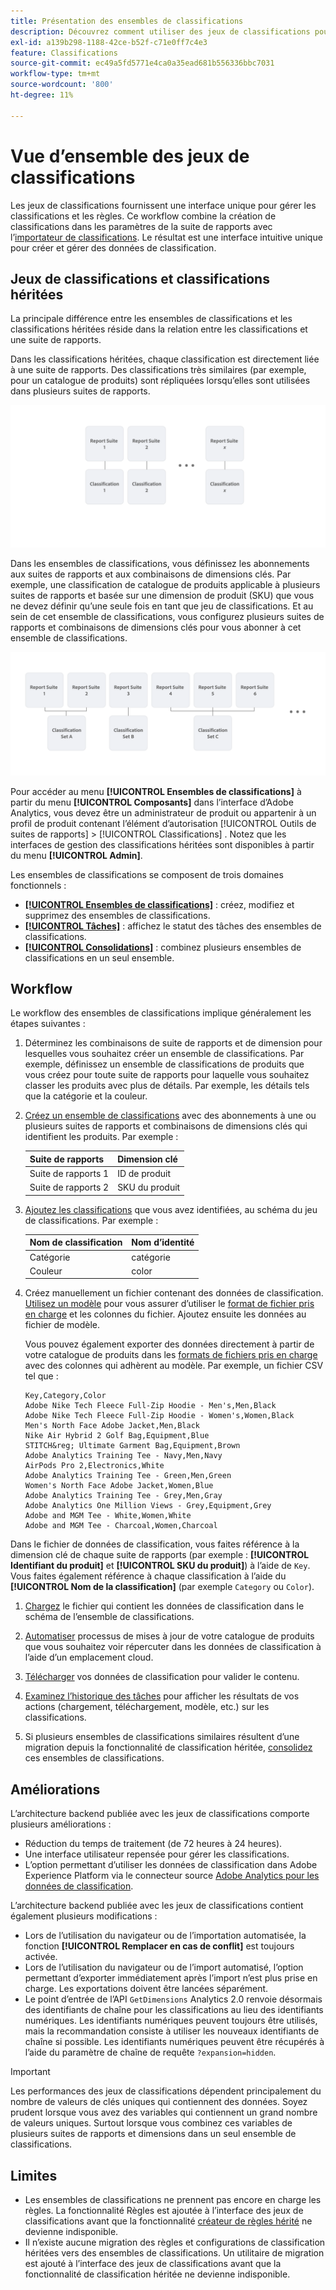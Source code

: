 ```yaml
---
title: Présentation des ensembles de classifications
description: Découvrez comment utiliser des jeux de classifications pour gérer les données de classification. Comprenez en quoi les ensembles de classifications diffèrent des classifications héritées.
exl-id: a139b298-1188-42ce-b52f-c71e0ff7c4e3
feature: Classifications
source-git-commit: ec49a5fd5771e4ca0a35ead681b556336bbc7031
workflow-type: tm+mt
source-wordcount: '800'
ht-degree: 11%

---
```


# Vue d’ensemble des jeux de classifications

Les jeux de classifications fournissent une interface unique pour gérer les classifications et les règles. Ce workflow combine la création de classifications dans les paramètres de la suite de rapports avec l’[importateur de classifications](/help/components/classifications/sets/manage/set-manager.md). Le résultat est une interface intuitive unique pour créer et gérer des données de classification.


## Jeux de classifications et classifications héritées

La principale différence entre les ensembles de classifications et les classifications héritées réside dans la relation entre les classifications et une suite de rapports.

Dans les classifications héritées, chaque classification est directement liée à une suite de rapports. Des classifications très similaires (par exemple, pour un catalogue de produits) sont répliquées lorsqu’elles sont utilisées dans plusieurs suites de rapports.

![Classification héritée](manage/assets/classifications-legacy.svg)

Dans les ensembles de classifications, vous définissez les abonnements aux suites de rapports et aux combinaisons de dimensions clés. Par exemple, une classification de catalogue de produits applicable à plusieurs suites de rapports et basée sur une dimension de produit (SKU) que vous ne devez définir qu’une seule fois en tant que jeu de classifications. Et au sein de cet ensemble de classifications, vous configurez plusieurs suites de rapports et combinaisons de dimensions clés pour vous abonner à cet ensemble de classifications.

![Jeux de classifications](manage/assets/classifications-sets.svg)


Pour accéder au menu **[!UICONTROL Ensembles de classifications]** à partir du menu **[!UICONTROL Composants]** dans l’interface d’Adobe Analytics, vous devez être un administrateur de produit ou appartenir à un profil de produit contenant l’élément d’autorisation [!UICONTROL Outils de suites de rapports] > [!UICONTROL Classifications] . Notez que les interfaces de gestion des classifications héritées sont disponibles à partir du menu **[!UICONTROL Admin]**.

Les ensembles de classifications se composent de trois domaines fonctionnels :

* [**[!UICONTROL Ensembles de classifications]**](manage/set-manager.md) : créez, modifiez et supprimez des ensembles de classifications.
* [**[!UICONTROL Tâches]**](job-manager.md) : affichez le statut des tâches des ensembles de classifications.
* [**[!UICONTROL Consolidations]**](consolidations/manage.md) : combinez plusieurs ensembles de classifications en un seul ensemble.


## Workflow

Le workflow des ensembles de classifications implique généralement les étapes suivantes :

1. Déterminez les combinaisons de suite de rapports et de dimension pour lesquelles vous souhaitez créer un ensemble de classifications. Par exemple, définissez un ensemble de classifications de produits que vous créez pour toute suite de rapports pour laquelle vous souhaitez classer les produits avec plus de détails. Par exemple, les détails tels que la catégorie et la couleur.
1. [Créez un ensemble de classifications](/help/components/classifications/sets/manage/create.md) avec des abonnements à une ou plusieurs suites de rapports et combinaisons de dimensions clés qui identifient les produits. Par exemple :

   | Suite de rapports | Dimension clé |
   |---|---|
   | Suite de rapports 1 | ID de produit |
   | Suite de rapports 2 | SKU du produit |

1. [Ajoutez les classifications](/help/components/classifications/sets/manage/schema.md#add) que vous avez identifiées, au schéma du jeu de classifications. Par exemple :

   | Nom de classification | Nom d’identité |
   |---|---|
   | Catégorie | catégorie |
   | Couleur | color |

1. Créez manuellement un fichier contenant des données de classification. [Utilisez un modèle](/help/components/classifications/sets/manage/schema.md#template) pour vous assurer d’utiliser le [format de fichier pris en charge](data-files.md#classification-set-file-formats) et les colonnes du fichier. Ajoutez ensuite les données au fichier de modèle.

   Vous pouvez également exporter des données directement à partir de votre catalogue de produits dans les [formats de fichiers pris en charge](data-files.md#classification-set-file-formats) avec des colonnes qui adhèrent au modèle. Par exemple, un fichier CSV tel que :

   ```
   Key,Category,Color
   Adobe Nike Tech Fleece Full-Zip Hoodie - Men's,Men,Black
   Adobe Nike Tech Fleece Full-Zip Hoodie - Women's,Women,Black
   Men's North Face Adobe Jacket,Men,Black
   Nike Air Hybrid 2 Golf Bag,Equipment,Blue
   STITCH&reg; Ultimate Garment Bag,Equipment,Brown
   Adobe Analytics Training Tee - Navy,Men,Navy
   AirPods Pro 2,Electronics,White
   Adobe Analytics Training Tee - Green,Men,Green
   Women's North Face Adobe Jacket,Women,Blue
   Adobe Analytics Training Tee - Grey,Men,Gray
   Adobe Analytics One Million Views - Grey,Equipment,Grey
   Adobe and MGM Tee - White,Women,White
   Adobe and MGM Tee - Charcoal,Women,Charcoal
   ```

Dans le fichier de données de classification, vous faites référence à la dimension clé de chaque suite de rapports (par exemple : **[!UICONTROL Identifiant du produit]** et **[!UICONTROL SKU du produit]**) à l’aide de `Key`. Vous faites également référence à chaque classification à l’aide du **[!UICONTROL Nom de la classification]** (par exemple `Category` ou `Color`).

1. [Chargez](/help/components/classifications/sets/manage/schema.md#upload) le fichier qui contient les données de classification dans le schéma de l’ensemble de classifications.

1. [Automatiser](/help/components/classifications/sets/manage/schema.md#automate) processus de mises à jour de votre catalogue de produits que vous souhaitez voir répercuter dans les données de classification à l’aide d’un emplacement cloud.

1. [Télécharger](/help/components/classifications/sets/manage/schema.md#download) vos données de classification pour valider le contenu.

1. [Examinez l’historique des tâches](/help/components/classifications/sets/job-manager.md) pour afficher les résultats de vos actions (chargement, téléchargement, modèle, etc.) sur les classifications.
1. Si plusieurs ensembles de classifications similaires résultent d’une migration depuis la fonctionnalité de classification héritée, [consolidez](consolidations/manage.md) ces ensembles de classifications.



## Améliorations

L’architecture backend publiée avec les jeux de classifications comporte plusieurs améliorations :

* Réduction du temps de traitement (de 72 heures à 24 heures).
* Une interface utilisateur repensée pour gérer les classifications.
* L’option permettant d’utiliser les données de classification dans Adobe Experience Platform via le connecteur source [Adobe Analytics pour les données de classification](https://experienceleague.adobe.com/fr/docs/experience-platform/sources/connectors/adobe-applications/classifications).

L’architecture backend publiée avec les jeux de classifications contient également plusieurs modifications :

* Lors de l’utilisation du navigateur ou de l’importation automatisée, la fonction **[!UICONTROL Remplacer en cas de conflit]** est toujours activée.
* Lors de l’utilisation du navigateur ou de l’import automatisé, l’option permettant d’exporter immédiatement après l’import n’est plus prise en charge. Les exportations doivent être lancées séparément.
* Le point d’entrée de l’API `GetDimensions` Analytics 2.0 renvoie désormais des identifiants de chaîne pour les classifications au lieu des identifiants numériques. Les identifiants numériques peuvent toujours être utilisés, mais la recommandation consiste à utiliser les nouveaux identifiants de chaîne si possible. Les identifiants numériques peuvent être récupérés à l’aide du paramètre de chaîne de requête `?expansion=hidden`.

>[!IMPORTANT]
>
>Les performances des jeux de classifications dépendent principalement du nombre de valeurs de clés uniques qui contiennent des données. Soyez prudent lorsque vous avez des variables qui contiennent un grand nombre de valeurs uniques. Surtout lorsque vous combinez ces variables de plusieurs suites de rapports et dimensions dans un seul ensemble de classifications.

## Limites

* Les ensembles de classifications ne prennent pas encore en charge les règles. La fonctionnalité Règles est ajoutée à l’interface des jeux de classifications avant que la fonctionnalité [créateur de règles hérité](/help/components/classifications/crb/classification-rule-builder.md) ne devienne indisponible.
* Il n’existe aucune migration des règles et configurations de classification héritées vers des ensembles de classifications. Un utilitaire de migration est ajouté à l’interface des jeux de classifications avant que la fonctionnalité de classification héritée ne devienne indisponible.
